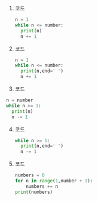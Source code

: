 1. 코드

   ```py
   n = 1
   while n <= number:
     print(n)
     n += 1
   ```

2. 코드 

   ```py
   n = 1
   while n <= number:
     print(n,end=' ')
     n += 1
   ```

   

3.  코드

   ```py
   n = number
   while n >= 1:
     print(n)
     n -= 1
   ```



4. 코드

   ```py
   while n >= 1:
     print(n,end=' ')
     n -= 1
   ```

   

5. 코드

   ```py
   numbers = 0
   for n in range(1,number + 1):
       numbers += n
   print(numbers)
   ```

   

